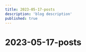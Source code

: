 ```yaml
---
title: 2023-05-17-posts
description: 'blog description'
published: true
---
```


# 2023-05-17-posts
